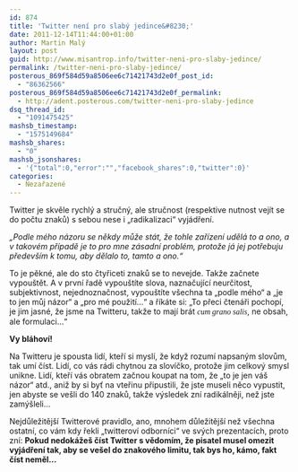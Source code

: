 ```yaml
---
id: 874
title: 'Twitter není pro slabý jedince&#8230;'
date: 2011-12-14T11:44:00+01:00
author: Martin Malý
layout: post
guid: http://www.misantrop.info/twitter-neni-pro-slaby-jedince/
permalink: /twitter-neni-pro-slaby-jedince/
posterous_869f584d59a8506ee6c71421743d2e0f_post_id:
  - "86362566"
posterous_869f584d59a8506ee6c71421743d2e0f_permalink:
  - http://adent.posterous.com/twitter-neni-pro-slaby-jedince
dsq_thread_id:
  - "1091475425"
mashsb_timestamp:
  - "1575149684"
mashsb_shares:
  - "0"
mashsb_jsonshares:
  - '{"total":0,"error":"","facebook_shares":0,"twitter":0}'
categories:
  - Nezařazené
---
```

Twitter je skvěle rychl&yacute; a stručn&yacute;, ale stručnost (respektive nutnost vej&iacute;t se do počtu znaků) s sebou nese i &#8222;radikalizaci&#8220; vyj&aacute;dřen&iacute;.

_&#8222;Podle m&eacute;ho n&aacute;zoru se někdy může st&aacute;t, že tohle zař&iacute;zen&iacute; uděl&aacute; to a ono, a v takov&eacute;m př&iacute;padě je to pro mne z&aacute;sadn&iacute; probl&eacute;m, protože j&aacute; jej potřebuju předev&scaron;&iacute;m k tomu, aby dělalo to, tamto a ono.&#8220;_ 

To je pěkn&eacute;, ale do sto čtyřiceti znaků se to nevejde. Takže začnete vypou&scaron;tět. A v prvn&iacute; řadě vypou&scaron;t&iacute;te slova, naznačuj&iacute;c&iacute; neurčitost, subjektivnost, nejednoznačnost, vypou&scaron;t&iacute;te v&scaron;echna ta &#8222;podle m&eacute;ho&#8220; a &#8222;je to jen můj n&aacute;zor&#8220; a &#8222;pro m&eacute; použit&iacute;&#8230;&#8220; a ř&iacute;k&aacute;te si: &#8222;To přeci čten&aacute;ři pochop&iacute;, je jim jasn&eacute;, že jsme na Twitteru, takže to maj&iacute; br&aacute;t _<span style="font-family: mceinline;">cum grano salis</span>_, ne obsah, ale formulaci&#8230;&#8220;

**Vy bl&aacute;hov&iacute;!**

Na Twitteru je spousta lid&iacute;, kteř&iacute; si mysl&iacute;, že když rozum&iacute; napsan&yacute;m slovům, tak um&iacute; č&iacute;st. Lid&iacute;, co v&aacute;s r&aacute;di chytnou za slov&iacute;čko, protože jim celkov&yacute; smysl unikne. Lid&iacute;, kteř&iacute; v&aacute;s obratem začnou koupat na tom, že &#8222;to je jen v&aacute;&scaron; n&aacute;zor&#8220; atd., aniž by si byť na vteřinu připustili, že jste museli něco vypustit, jen abyste se ve&scaron;li do 140 znaků, takže v&yacute;sledek zn&iacute; radik&aacute;lněji, než jste zam&yacute;&scaron;leli&#8230;

Nejdůležitěj&scaron;&iacute; Twitterov&eacute; pravidlo, ano, mnohem důležitěj&scaron;&iacute; než v&scaron;echna ostatn&iacute;, co v&aacute;m kdy řekli &#8222;twitterov&iacute; odborn&iacute;ci&#8220; ve sv&yacute;ch prezentac&iacute;ch, proto zn&iacute;: **Pokud nedok&aacute;že&scaron; č&iacute;st Twitter s vědom&iacute;m, že pisatel musel omezit vyj&aacute;dřen&iacute; tak, aby se ve&scaron;el do znakov&eacute;ho limitu, tak bys ho, k&aacute;mo, fakt č&iacute;st neměl&#8230;**